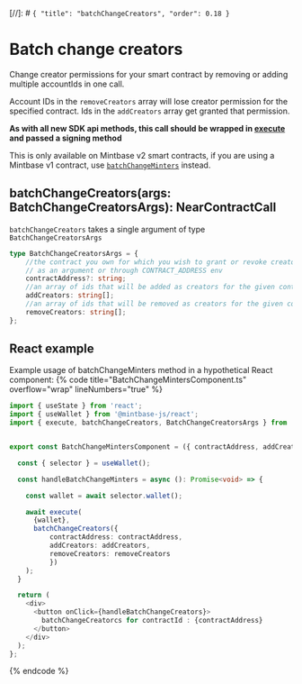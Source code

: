 [//]: # `{ "title": "batchChangeCreators", "order": 0.18 }`

# Batch change creators

Change creator permissions for your smart contract by removing or adding multiple accountIds in one call.

Account IDs in the `removeCreators` array will lose creator permission for the specified contract. Ids in the `addCreators` array get granted that permission.

**As with all new SDK api methods, this call should be wrapped in [execute](../#execute) and passed a signing method**

This is only available on Mintbase v2 smart contracts, if you are using a Mintbase v1 contract, use [`batchChangeMinters`](../batchChangeMinters/README.md) instead.

## batchChangeCreators(args: BatchChangeCreatorsArgs): NearContractCall

`batchChangeCreators` takes a single argument of type `BatchChangeCreatorsArgs`

```typescript
type BatchChangeCreatorsArgs = {
    //the contract you own for which you wish to grant or revoke creator access
    // as an argument or through CONTRACT_ADDRESS env
    contractAddress?: string;
    //an array of ids that will be added as creators for the given contractId, if nothing is provided no creators will be added
    addCreators: string[];
    //an array of ids that will be removed as creators for the given contractId, if nothing is provided no creators will be removed
    removeCreators: string[];
};
```
## React example

Example usage of batchChangeMinters method in a hypothetical React component:
{% code title="BatchChangeMintersComponent.ts" overflow="wrap" lineNumbers="true" %}

```typescript
import { useState } from 'react';
import { useWallet } from '@mintbase-js/react';
import { execute, batchChangeCreators, BatchChangeCreatorsArgs } from '@mintbase-js/sdk';


export const BatchChangeMintersComponent = ({ contractAddress, addCreators, removeCreators }: BatchChangeCreatorsArgs): JSX.Element => {

  const { selector } = useWallet();

  const handleBatchChangeMinters = async (): Promise<void> => {

    const wallet = await selector.wallet();

    await execute(
      {wallet},
      batchChangeCreators({
          contractAddress: contractAddress,
          addCreators: addCreators,
          removeCreators: removeCreators
          })
    );
  }

  return (
    <div>
      <button onClick={handleBatchChangeCreators}>
        batchChangeCreatorcs for contractId : {contractAddress}
      </button>
    </div>
  );
};
```
{% endcode %}
